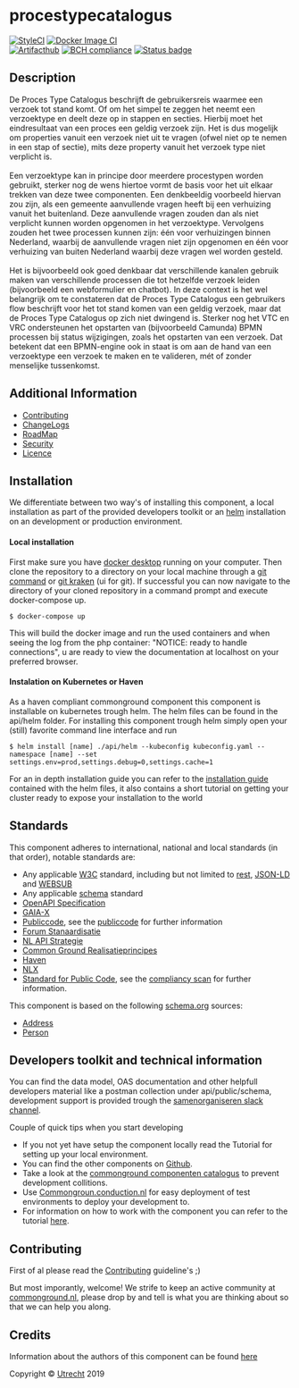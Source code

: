# procestypecatalogus
[![StyleCI](https://github.styleci.io/repos/198549944/shield?branch=master)](https://github.styleci.io/repos/198549944?branch=master)
[![Docker Image CI](https://github.com/ConductionNL/procestypecatalogus/workflows/Docker%20Image%20CI/badge.svg?branch=master)](https://github.com/ConductionNL/procestypecatalogus/actions?query=workflow%3A"Docker+Image+CI") <br>
[![Artifacthub](https://img.shields.io/endpoint?url=https://artifacthub.io/badge/repository/procestypecatalogus)](https://artifacthub.io/packages/helm/procestypecatalogus/procestypecatalogus)
[![BCH compliance](https://bettercodehub.com/edge/badge/ConductionNL/procestypecatalogus?branch=master)](https://bettercodehub.com/)
[![Status badge](https://shields.api-test.nl/endpoint.svg?style=for-the-badge&url=https%3A//api-test.nl/api/v1/provider-latest-badge/15227cda-979e-4944-bdee-a2374aa34ebf/)](https://api-test.nl/server/4/846aa2d7-bda5-4d0f-a806-c87ce885b1c6/15227cda-979e-4944-bdee-a2374aa34ebf/latest/)

Description
----
De Proces Type Catalogus beschrijft de gebruikersreis waarmee een verzoek tot stand komt. Of om het simpel te zeggen het neemt een verzoektype en deelt deze op in stappen en secties. Hierbij moet het eindresultaat van een proces een geldig verzoek zijn. Het is dus mogelijk om properties vanuit een verzoek niet uit te vragen (ofwel niet op te nemen in een stap of sectie), mits deze property vanuit het verzoek type niet verplicht is.<br><br> Een verzoektype kan in principe door meerdere procestypen worden gebruikt, sterker nog de wens hiertoe vormt de basis voor het uit elkaar trekken van deze twee componenten. Een denkbeeldig voorbeeld hiervan zou zijn, als een gemeente aanvullende vragen heeft bij een verhuizing vanuit het buitenland. Deze aanvullende vragen zouden dan als niet verplicht kunnen worden opgenomen in het verzoektype. Vervolgens zouden het twee processen kunnen zijn: één voor verhuizingen binnen Nederland, waarbij de aanvullende vragen niet zijn opgenomen en één voor verhuizing van buiten Nederland waarbij deze vragen wel worden gesteld.<br><br> Het is bijvoorbeeld ook goed denkbaar dat verschillende kanalen gebruik maken van verschillende processen die tot hetzelfde verzoek leiden (bijvoorbeeld een webformulier en chatbot). In deze context is het wel belangrijk om te constateren dat de Proces Type Catalogus een gebruikers flow beschrijft voor het tot stand komen van een geldig verzoek, maar dat de Proces Type Catalogus op zich niet dwingend is. Sterker nog het VTC en VRC ondersteunen het opstarten van (bijvoorbeeld Camunda) BPMN processen bij status wijzigingen, zoals het opstarten van een verzoek. Dat betekent dat een BPMN-engine ook in staat is om aan de hand van een verzoektype een verzoek te maken en te valideren, mét of zonder menselijke tussenkomst.

Additional Information
----

- [Contributing](CONTRIBUTING.md)
- [ChangeLogs](CHANGELOG.md)
- [RoadMap](ROADMAP.md)
- [Security](SECURITY.md)
- [Licence](LICENSE.md)


Installation
----
We differentiate between two way's of installing this component, a local installation as part of the provided developers toolkit or an [helm](https://helm.sh/) installation on an development or production environment.

#### Local installation
First make sure you have [docker desktop](https://www.docker.com/products/docker-desktop) running on your computer. Then clone the repository to a directory on your local machine through a [git command](https://github.com/git-guides/git-clone) or [git kraken](https://www.gitkraken.com) (ui for git). If successful you can now navigate to the directory of your cloned repository in a command prompt and execute docker-compose up.
```CLI
$ docker-compose up
```
This will build the docker image and run the used containers and when seeing the log from the php container: "NOTICE: ready to handle connections", u are ready to view the documentation at localhost on your preferred browser.

#### Instalation on Kubernetes or Haven
As a haven compliant commonground component this component is installable on kubernetes trough helm. The helm files can be found in the api/helm folder. For installing this component trough helm simply open your (still) favorite command line interface and run
```CLI
$ helm install [name] ./api/helm --kubeconfig kubeconfig.yaml --namespace [name] --set settings.env=prod,settings.debug=0,settings.cache=1
```
For an in depth installation guide you can refer to the [installation guide](/api/helm) contained with the helm files, it also contains a short tutorial on getting your cluster ready to expose your installation to the world

Standards
----

This component adheres to international, national and local standards (in that order), notable standards are:

- Any applicable [W3C](https://www.w3.org) standard, including but not limited to [rest](https://www.w3.org/2001/sw/wiki/REST), [JSON-LD](https://www.w3.org/TR/json-ld11/) and [WEBSUB](https://www.w3.org/TR/websub/)
- Any applicable [schema](https://schema.org/) standard
- [OpenAPI Specification](https://github.com/OAI/OpenAPI-Specification/blob/master/versions/3.0.0.md)
- [GAIA-X](https://www.data-infrastructure.eu/GAIAX/Navigation/EN/Home/home.html)
- [Publiccode](https://docs.italia.it/italia/developers-italia/publiccodeyml-en/en/master/index.html), see the [publiccode](api/public/schema/publiccode.yaml) for further information
- [Forum Stanaardisatie](https://www.forumstandaardisatie.nl/open-standaarden)
- [NL API Strategie](https://docs.geostandaarden.nl/api/API-Strategie/)
- [Common Ground Realisatieprincipes](https://componentencatalogus.commonground.nl/20190130_-_Common_Ground_-_Realisatieprincipes.pdf)
- [Haven](https://haven.commonground.nl/docs/de-standaard)
- [NLX](https://docs.nlx.io/understanding-the-basics/introduction)
- [Standard for Public Code](https://standard.publiccode.net/), see the [compliancy scan](publiccode.md) for further information.

This component is based on the following [schema.org](https://schema.org) sources:
- [Address](https://schema.org/PostalAddress)
- [Person](https://schema.org/Person)

Developers toolkit and technical information
----
You can find the data model, OAS documentation and other helpfull developers material like a  postman collection under api/public/schema, development support is provided trough the [samenorganiseren slack channel](https://join.slack.com/t/samenorganiseren/shared_invite/zt-dex1d7sk-wy11sKYWCF0qQYjJHSMW5Q).

Couple of quick tips when you start developing
- If you not yet have setup the component locally read the Tutorial for setting up your local environment.
- You can find the other components on [Github](https://github.com/ConductionNL).
- Take a look at the [commonground componenten catalogus](https://componentencatalogus.commonground.nl/componenten?) to prevent development collitions.
- Use [Commongroun.conduction.nl](https://commonground.conduction.nl/) for easy deployment of test environments to deploy your development to.
- For information on how to work with the component you can refer to the tutorial [here](TUTORIAL.md).


Contributing
----
First of al please read the [Contributing](CONTRIBUTING.md) guideline's ;)

But most imporantly, welcome! We strife to keep an active community at [commonground.nl](https://commonground.nl/), please drop by and tell is what you are thinking about so that we can help you along.


Credits
----
Information about the authors of this component can be found [here](AUTHORS.md)

Copyright © [Utrecht](https://www.utrecht.nl/) 2019
